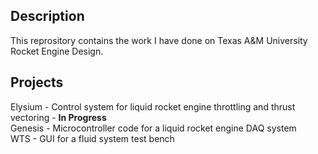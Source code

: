## Description
This reprository contains the work I have done on Texas A&M University Rocket Engine Design.

## Projects
Elysium - Control system for liquid rocket engine throttling and thrust vectoring - __In Progress__\
Genesis - Microcontroller code for a liquid rocket engine DAQ system\
WTS - GUI for a fluid system test bench
